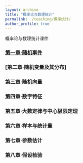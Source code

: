 ```yaml
---
layout: archive
title: "概率论与数理统计"
permalink:  /teaching/概率统计/
author_profile: true
---
```

概率论与数理统计课件
<!---
内容隐藏
--->


### [第一章·随机事件](https://kuanhoutian.github.io/files/Probability_CN/gltj_1_print_version.pdf)
### [第二章·随机变量及其分布]
### 第三章·随机向量
### 第四章·数字特征
### 第五章·大数定律与中心极限定理
### 第六章·样本与统计量
### 第七章·参数估计

### 第八章·假设检验
